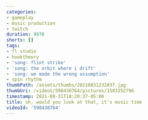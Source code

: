 ```yaml
---
categories:
- gameplay
- music production
- twitch
duration: 9978
shorts: []
tags:
- fl studio
- hooktheory
- 'song: flint strike'
- 'song: the orbit where i drift'
- 'song: we made the wrong assumption'
- spin rhythm
thumbPath: /assets/thumbs/20210831232037.jpg
thumbUri: /videos/598438764/pictures/1583252796
timestamp: 2021-08-31T18:20:37-05:00
title: oh, would you look at that, it's music time
videoId: '598438764'
---
```

